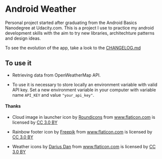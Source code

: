 # Android Weather

Personal project started after graduating from the Android Basics Nanodegree at Udacity.com. 
This is a project I use to practice my android development skills with the aim to try new libraries, architechture patterns and design ideas. 

To see the evolution of the app, take a look to the <a href="https://github.com/laramartin/android_weather/blob/master/CHANGELOG.md" target="_blank">CHANGELOG.md</a>


## To use it

- Retrieving data from OpenWeatherMap API. 

- To use it is necessary to store locally an environment variable with valid API key. Set a new environment variable in your computer with variable name `API_KEY` and value `"your_api_key"`.

#### Thanks

- Cloud image in launcher icon by <a href="http://www.flaticon.com/authors/roundicons" target="_blank" title="Roundicons">Roundicons</a> from <a href="http://www.flaticon.com" target="_blank" title="Flaticon">www.flaticon.com</a> is licensed by <a href="http://creativecommons.org/licenses/by/3.0/" title="Creative Commons BY 3.0" target="_blank">CC 3.0 BY</a>

- Rainbow footer icon by <a href="http://www.flaticon.com/authors/freepik" title="Freepik">Freepik</a> from <a href="http://www.flaticon.com" title="Flaticon">www.flaticon.com</a> is licensed by <a href="http://creativecommons.org/licenses/by/3.0/" title="Creative Commons BY 3.0" target="_blank">CC 3.0 BY</a>

- Weather icons by <a href="http://www.flaticon.com/authors/darius-dan" target="_blank" title="Darius Dan">Darius Dan</a> from <a href="http://www.flaticon.com" target="_blank" title="Flaticon">www.flaticon.com</a> is licensed by <a href="http://creativecommons.org/licenses/by/3.0/" title="Creative Commons BY 3.0" target="_blank">CC 3.0 BY</a>
